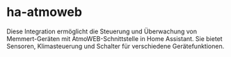 # ha-atmoweb
Diese Integration ermöglicht die Steuerung und Überwachung von Memmert-Geräten mit AtmoWEB-Schnittstelle in Home Assistant. Sie bietet Sensoren, Klimasteuerung und Schalter für verschiedene Gerätefunktionen.
